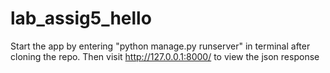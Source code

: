 # lab_assig5_hello
Start the app by entering "python manage.py runserver" in terminal after cloning the repo. 
Then visit http://127.0.0.1:8000/ to view the json response
